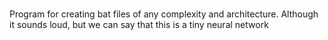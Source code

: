 # 
Program for creating bat files of any complexity and architecture.
Although it sounds loud, but we can say that this is a tiny neural network
